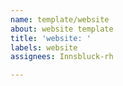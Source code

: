 ```yaml
---
name: template/website
about: website template
title: 'website: '
labels: website
assignees: Innsbluck-rh

---
```



